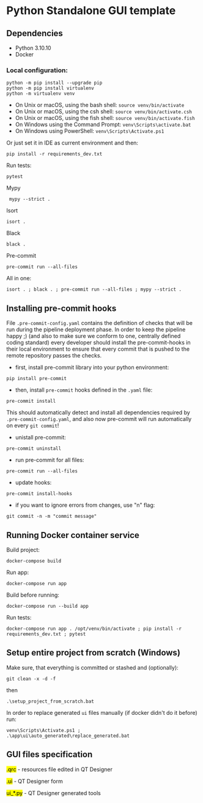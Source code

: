 # Python Standalone GUI template

## Dependencies

- Python 3.10.10
- Docker

### Local configuration:
```commandline
python -m pip install --upgrade pip
python -m pip install virtualenv
python -m virtualenv venv
```

- On Unix or macOS, using the bash shell: `source venv/bin/activate`
- On Unix or macOS, using the csh shell: `source venv/bin/activate.csh`
- On Unix or macOS, using the fish shell: `source venv/bin/activate.fish`
- On Windows using the Command Prompt: `venv\Scripts\activate.bat`
- On Windows using PowerShell: `venv\Scripts\Activate.ps1`

Or just set it in IDE as current environment and then:

```commandline
pip install -r requirements_dev.txt
```

Run tests:

```commandline
pytest
```

Mypy

```commandline
 mypy --strict .
```

Isort

```commandline
isort .
```

Black

```commandline
black .
```

Pre-commit

```commandline
pre-commit run --all-files
```

All in one:

```
isort . ; black . ; pre-commit run --all-files ; mypy --strict .
```

## Installing pre-commit hooks

File ```.pre-commit-config.yaml``` contains the definition of checks that will be run during the pipeline deployment
phase. In order to keep the pipeline happy ;) (and also to make sure we conform to one, centrally defined coding
standard) every developer should install the pre-commit-hooks in their local environment to ensure that every commit
that is pushed to the remote repository passes the checks.

- first, install pre-commit library into your python environment:

```commandline
pip install pre-commit
```

- then, install ```pre-commit``` hooks defined in the ```.yaml``` file:

```commandline
pre-commit install
```

This should automatically detect and install all dependencies required by ```.pre-commit-config.yaml```, and also now
pre-commit will run automatically on every ```git commit```!

- unistall pre-commit:
```commandline
pre-commit uninstall
```

- run pre-commit for all files:

```commandline
pre-commit run --all-files
```
- update hooks:

```commandline
pre-commit install-hooks
```

- if you want to ignore errors from changes, use "n" flag:

```commandline
git commit -n -m "commit message"
```

## Running Docker container service

Build project:
```commandline
docker-compose build
```

Run app:
```commandline
docker-compose run app
```

Build before running:
```commandline
docker-compose run --build app
```

Run tests:
```commandline
docker-compose run app . /opt/venv/bin/activate ; pip install -r requirements_dev.txt ; pytest
```
## Setup entire project from scratch (Windows)

Make sure, that everything is committed or stashed and (optionally):

```commandline
git clean -x -d -f
```

then

```commandline
.\setup_project_from_scratch.bat
```


In order to replace generated ```ui``` files manually (if docker didn't do it before) run:
```commandline
venv\Scripts\Activate.ps1 ; .\app\ui\auto_generated\replace_generated.bat
```

## GUI files specification

<mark>.qrc</mark> - resources file edited in QT Designer

<mark>.ui</mark> - QT Designer form

<mark>ui_*.py</mark> - QT Designer generated tools
